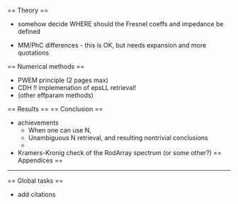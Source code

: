 
== Theory ==
- somehow decide WHERE should the Fresnel coeffs and impedance be defined

+ MM/PhC differences - this is OK, but needs expansion and more quotations

== Numerical methods ==
+ PWEM principle (2 pages max)
+ CDH	!! implemenation of epsLL retrieval!
+ (other effparam methods)

== Results ==
== Conclusion ==
+ achievements
	+ When one can use N, 
	+ Unambiguous N retrieval, and resulting nontrivial conclusions
	+ 
+ Kramers-Kronig check of the RodArray spectrum (or some other?)
== Appendices ==

----
== Global tasks ==
* add citations
